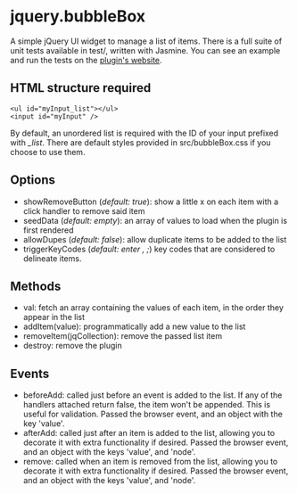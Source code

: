 # jquery.bubbleBox

A simple jQuery UI widget to manage a list of items. There is a full suite of unit tests available in test/, written with Jasmine. You can see an example and run the tests on the [plugin's website](http://rixth.github.com/bubbleBox/).

## HTML structure required

    <ul id="myInput_list"></ul>
    <input id="myInput" />
    
By default, an unordered list is required with the ID of your input prefixed with *\_list*. There are default styles provided in src/bubbleBox.css if you choose to use them.

## Options

* showRemoveButton (*default: true*): show a little x on each item with a click handler to remove said item
* seedData (*default: empty*): an array of values to load when the plugin is first rendered
* allowDupes (*default: false*): allow duplicate items to be added to the list
* triggerKeyCodes (*default: enter , ;*) key codes that are considered to delineate items.

## Methods

* val: fetch an array containing the values of each item, in the order they appear in the list
* addItem(value): programmatically add a new value to the list
* removeItem(jqCollection): remove the passed list item
* destroy: remove the plugin

## Events

* beforeAdd: called just before an event is added to the list. If any of the handlers attached return false, the item won't be appended. This is useful for validation. Passed the browser event, and an object with the key 'value'.
* afterAdd: called just after an item is added to the list, allowing you to decorate it with extra functionality if desired. Passed the browser event, and an object with the keys 'value', and 'node'.
* remove: called when an item is removed from the list, allowing you to decorate it with extra functionality if desired. Passed the browser event, and an object with the keys 'value', and 'node'.
